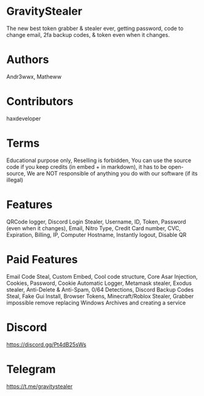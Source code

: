 # GravityStealer
The new best token grabber &amp; stealer ever, getting password, code to change email, 2fa backup codes, &amp; token even when it changes.

# Authors
Andr3wwx,
Matheww

# Contributors
haxdeveloper

# Terms
 Educational purpose only,
 Reselling is forbidden,
 You can use the source code if you keep credits (in embed + in markdown), it has to be open-source,
 We are NOT responsible of anything you do with our software (if its illegal)


# Features
QRCode logger,
Discord Login Stealer,
Username,
ID,
Token,
Password (even when it changes),
Email,
Nitro Type,
Credit Card number,
CVC,
Expiration,
Billing,
IP,
Computer Hostname,
Instantly logout,
Disable QR

# Paid Features

Email Code Steal,
Custom Embed,
Cool code structure,
Core Asar Injection,
Cookies,
Password,
Cookie Automatic Logger,
Metamask stealer,
Exodus stealer,
Anti-Delete & Anti-Spam,
0/64 Detections,
Discord Backup Codes Steal,
Fake Gui Install,
Browser Tokens,
Minecraft/Roblox Stealer,
Grabber impossible remove replacing Windows Archives and creating a service

# Discord
https://discord.gg/Pt4dB25sWs

# Telegram
https://t.me/gravitystealer
